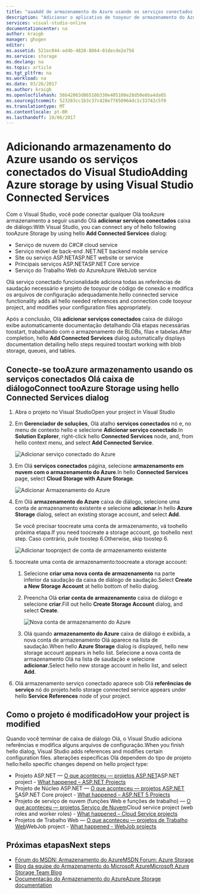 ```yaml
---
title: "aaaAdd de armazenamento do Azure usando os serviços conectados no Visual Studio | Microsoft Docs"
description: "Adicionar o aplicativo de tooyour de armazenamento do Azure usando a caixa de diálogo do Visual Studio adicionar conectado serviços Olá"
services: visual-studio-online
documentationcenter: na
author: kraigb
manager: ghogen
editor: 
ms.assetid: 521ec044-ad4b-4828-8864-01decde2e758
ms.service: storage
ms.devlang: na
ms.topic: article
ms.tgt_pltfrm: na
ms.workload: na
ms.date: 03/26/2017
ms.author: kraigb
ms.openlocfilehash: 56b42063d86510b330e405108e28d50e6ba4da05
ms.sourcegitcommit: 523283cc1b3c37c428e77850964dc1c33742c5f0
ms.translationtype: MT
ms.contentlocale: pt-BR
ms.lasthandoff: 10/06/2017
---
```

# <a name="adding-azure-storage-by-using-visual-studio-connected-services"></a><span data-ttu-id="53ae3-103">Adicionando armazenamento do Azure usando os serviços conectados do Visual Studio</span><span class="sxs-lookup"><span data-stu-id="53ae3-103">Adding Azure storage by using Visual Studio Connected Services</span></span>
<span data-ttu-id="53ae3-104">Com o Visual Studio, você pode conectar qualquer Olá tooAzure armazenamento a seguir usando Olá **adicionar serviços conectados** caixa de diálogo:</span><span class="sxs-lookup"><span data-stu-id="53ae3-104">With Visual Studio, you can connect any of hello following tooAzure Storage by using hello **Add Connected Services** dialog:</span></span>

- <span data-ttu-id="53ae3-105">Serviço de nuvem do C#</span><span class="sxs-lookup"><span data-stu-id="53ae3-105">C# cloud service</span></span>
- <span data-ttu-id="53ae3-106">Serviço móvel de back-end .NET</span><span class="sxs-lookup"><span data-stu-id="53ae3-106">.NET backend mobile service</span></span>
- <span data-ttu-id="53ae3-107">Site ou serviço ASP.NET</span><span class="sxs-lookup"><span data-stu-id="53ae3-107">ASP.NET website or service</span></span>
- <span data-ttu-id="53ae3-108">Principais serviços ASP.NET</span><span class="sxs-lookup"><span data-stu-id="53ae3-108">ASP.NET Core service</span></span>
- <span data-ttu-id="53ae3-109">Serviço do Trabalho Web do Azure</span><span class="sxs-lookup"><span data-stu-id="53ae3-109">Azure WebJob service</span></span> 

<span data-ttu-id="53ae3-110">Olá serviço conectado funcionalidade adiciona todas as referências de saudação necessário e projeto de tooyour de código de conexão e modifica os arquivos de configuração adequadamente.</span><span class="sxs-lookup"><span data-stu-id="53ae3-110">hello connected service functionality adds all hello needed references and connection code tooyour project, and modifies your configuration files appropriately.</span></span> 

<span data-ttu-id="53ae3-111">Após a conclusão, Olá **adicionar serviços conectados** caixa de diálogo exibe automaticamente documentação detalhando Olá etapas necessárias toostart, trabalhando com o armazenamento de BLOBs, filas e tabelas.</span><span class="sxs-lookup"><span data-stu-id="53ae3-111">After completion, hello **Add Connected Services** dialog automatically displays documentation detailing hello steps required toostart working with blob storage, queues, and tables.</span></span>

## <a name="connect-tooazure-storage-using-hello-connected-services-dialog"></a><span data-ttu-id="53ae3-112">Conecte-se tooAzure armazenamento usando os serviços conectados Olá caixa de diálogo</span><span class="sxs-lookup"><span data-stu-id="53ae3-112">Connect tooAzure Storage using hello Connected Services dialog</span></span>
1. <span data-ttu-id="53ae3-113">Abra o projeto no Visual Studio</span><span class="sxs-lookup"><span data-stu-id="53ae3-113">Open your project in Visual Studio</span></span>

1. <span data-ttu-id="53ae3-114">Em **Gerenciador de soluções**, Olá atalho **serviços conectados** nó e, no menu de contexto hello e selecione **Adicionar serviço conectado**.</span><span class="sxs-lookup"><span data-stu-id="53ae3-114">In **Solution Explorer**, right-click hello **Connected Services** node, and, from hello context menu, and select **Add Connected Service**.</span></span>
   
    ![Adicionar serviço conectado do Azure](./media/vs-azure-tools-connected-services-storage/IC796702.png)

1. <span data-ttu-id="53ae3-116">Em Olá **serviços conectados** página, selecione **armazenamento em nuvem com o armazenamento do Azure**.</span><span class="sxs-lookup"><span data-stu-id="53ae3-116">In hello **Connected Services** page, select **Cloud Storage with Azure Storage**.</span></span>
   
    ![Adicionar Armazenamento do Azure](./media/vs-azure-tools-connected-services-storage/add-azure-storage.png)

1. <span data-ttu-id="53ae3-118">Em Olá **armazenamento do Azure** caixa de diálogo, selecione uma conta de armazenamento existente e selecione **adicionar**.</span><span class="sxs-lookup"><span data-stu-id="53ae3-118">In hello **Azure Storage** dialog, select an existing storage account, and select **Add**.</span></span>
   
    <span data-ttu-id="53ae3-119">Se você precisar toocreate uma conta de armazenamento, vá toohello próxima etapa.</span><span class="sxs-lookup"><span data-stu-id="53ae3-119">If you need toocreate a storage account, go toohello next step.</span></span> <span data-ttu-id="53ae3-120">Caso contrário, pule toostep 6.</span><span class="sxs-lookup"><span data-stu-id="53ae3-120">Otherwise, skip toostep 6.</span></span>
    
    ![Adicionar tooproject de conta de armazenamento existente](./media/vs-azure-tools-connected-services-storage/select-azure-storage-account.png)

1. <span data-ttu-id="53ae3-122">toocreate uma conta de armazenamento:</span><span class="sxs-lookup"><span data-stu-id="53ae3-122">toocreate a storage account:</span></span> 
   
   1. <span data-ttu-id="53ae3-123">Selecione **criar uma nova conta de armazenamento** na parte inferior da saudação da caixa de diálogo de saudação.</span><span class="sxs-lookup"><span data-stu-id="53ae3-123">Select **Create a New Storage Account** at hello bottom of hello dialog.</span></span>

   1. <span data-ttu-id="53ae3-124">Preencha Olá **criar conta de armazenamento** caixa de diálogo e selecione **criar**.</span><span class="sxs-lookup"><span data-stu-id="53ae3-124">Fill out hello **Create Storage Account** dialog, and select **Create**.</span></span>
      
       ![Nova conta de armazenamento do Azure](./media/vs-azure-tools-connected-services-storage/create-storage-account.png)
      
   1. <span data-ttu-id="53ae3-126">Olá quando **armazenamento do Azure** caixa de diálogo é exibida, a nova conta de armazenamento Olá aparece na lista de saudação.</span><span class="sxs-lookup"><span data-stu-id="53ae3-126">When hello **Azure Storage** dialog is displayed, hello new storage account appears in hello list.</span></span> <span data-ttu-id="53ae3-127">Selecione a nova conta de armazenamento Olá na lista de saudação e selecione **adicionar**.</span><span class="sxs-lookup"><span data-stu-id="53ae3-127">Select hello new storage account in hello list, and select **Add**.</span></span>

1. <span data-ttu-id="53ae3-128">Olá armazenamento serviço conectado aparece sob Olá **referências de serviço** nó do projeto.</span><span class="sxs-lookup"><span data-stu-id="53ae3-128">hello storage connected service appears under hello **Service References** node of your project.</span></span>
   
## <a name="how-your-project-is-modified"></a><span data-ttu-id="53ae3-129">Como o projeto é modificado</span><span class="sxs-lookup"><span data-stu-id="53ae3-129">How your project is modified</span></span>
<span data-ttu-id="53ae3-130">Quando você terminar de caixa de diálogo Olá, o Visual Studio adiciona referências e modifica alguns arquivos de configuração.</span><span class="sxs-lookup"><span data-stu-id="53ae3-130">When you finish hello dialog, Visual Studio adds references and modifies certain configuration files.</span></span> <span data-ttu-id="53ae3-131">alterações específicas Olá dependem do tipo de projeto hello:</span><span class="sxs-lookup"><span data-stu-id="53ae3-131">hello specific changes depend on hello project type:</span></span> 

- <span data-ttu-id="53ae3-132">Projeto ASP.NET — [O que aconteceu — projetos ASP.NET](http://go.microsoft.com/fwlink/p/?LinkId=513126)</span><span class="sxs-lookup"><span data-stu-id="53ae3-132">ASP.NET project - [What happened – ASP.NET Projects](http://go.microsoft.com/fwlink/p/?LinkId=513126)</span></span>
- <span data-ttu-id="53ae3-133">Projeto de Núcleo ASP.NET — [O que aconteceu — projetos ASP.NET 5](http://go.microsoft.com/fwlink/p/?LinkId=513124)</span><span class="sxs-lookup"><span data-stu-id="53ae3-133">ASP.NET Core project - [What happened – ASP.NET 5 Projects](http://go.microsoft.com/fwlink/p/?LinkId=513124)</span></span> 
- <span data-ttu-id="53ae3-134">Projeto de serviço de nuvem (funções Web e funções de trabalho) — [O que aconteceu — projetos Serviço de Nuvem](http://go.microsoft.com/fwlink/p/?LinkId=516965)</span><span class="sxs-lookup"><span data-stu-id="53ae3-134">Cloud service project (web roles and worker roles) - [What happened – Cloud Service projects](http://go.microsoft.com/fwlink/p/?LinkId=516965)</span></span>
- <span data-ttu-id="53ae3-135">Projetos de Trabalho Web — [O que aconteceu — projetos de Trabalho Web](visual-studio/vs-storage-webjobs-what-happened.md)</span><span class="sxs-lookup"><span data-stu-id="53ae3-135">WebJob project - [What happened - WebJob projects](visual-studio/vs-storage-webjobs-what-happened.md)</span></span>

## <a name="next-steps"></a><span data-ttu-id="53ae3-136">Próximas etapas</span><span class="sxs-lookup"><span data-stu-id="53ae3-136">Next steps</span></span>
- [<span data-ttu-id="53ae3-137">Fórum do MSDN: Armazenamento do Azure</span><span class="sxs-lookup"><span data-stu-id="53ae3-137">MSDN Forum: Azure Storage</span></span>](https://social.msdn.microsoft.com/forums/azure/home?forum=windowsazuredata)
- [<span data-ttu-id="53ae3-138">Blog da equipe do Armazenamento do Microsoft Azure</span><span class="sxs-lookup"><span data-stu-id="53ae3-138">Microsoft Azure Storage Team Blog</span></span>](http://blogs.msdn.com/b/windowsazurestorage/)
- [<span data-ttu-id="53ae3-139">Documentação do Armazenamento do Azure</span><span class="sxs-lookup"><span data-stu-id="53ae3-139">Azure Storage documentation</span></span>](https://docs.microsoft.com/azure/storage/)
